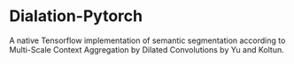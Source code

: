 # Dialation-Pytorch
A native Tensorflow implementation of semantic segmentation according to Multi-Scale Context Aggregation by Dilated Convolutions by Yu and Koltun.
